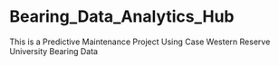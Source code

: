 # Bearing_Data_Analytics_Hub
This is a Predictive Maintenance Project Using Case Western Reserve University Bearing Data
